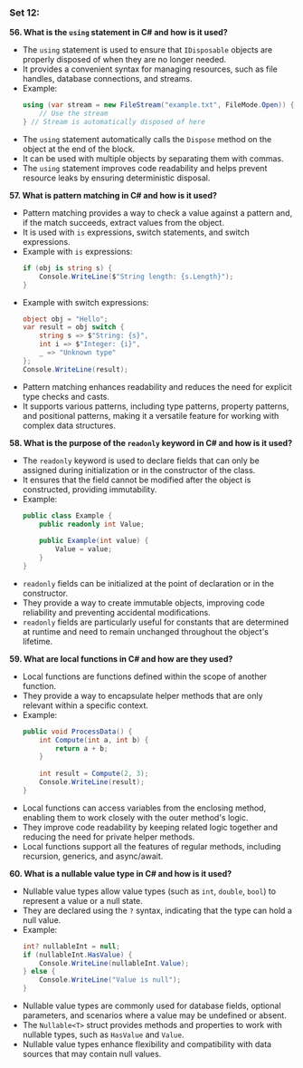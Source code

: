 ### Set 12:

**56. What is the `using` statement in C# and how is it used?**
- The `using` statement is used to ensure that `IDisposable` objects are properly disposed of when they are no longer needed.
- It provides a convenient syntax for managing resources, such as file handles, database connections, and streams.
- Example:
  ```csharp
  using (var stream = new FileStream("example.txt", FileMode.Open)) {
      // Use the stream
  } // Stream is automatically disposed of here
  ```
- The `using` statement automatically calls the `Dispose` method on the object at the end of the block.
- It can be used with multiple objects by separating them with commas.
- The `using` statement improves code readability and helps prevent resource leaks by ensuring deterministic disposal.

**57. What is pattern matching in C# and how is it used?**
- Pattern matching provides a way to check a value against a pattern and, if the match succeeds, extract values from the object.
- It is used with `is` expressions, switch statements, and switch expressions.
- Example with `is` expressions:
  ```csharp
  if (obj is string s) {
      Console.WriteLine($"String length: {s.Length}");
  }
  ```
- Example with switch expressions:
  ```csharp
  object obj = "Hello";
  var result = obj switch {
      string s => $"String: {s}",
      int i => $"Integer: {i}",
      _ => "Unknown type"
  };
  Console.WriteLine(result);
  ```
- Pattern matching enhances readability and reduces the need for explicit type checks and casts.
- It supports various patterns, including type patterns, property patterns, and positional patterns, making it a versatile feature for working with complex data structures.

**58. What is the purpose of the `readonly` keyword in C# and how is it used?**
- The `readonly` keyword is used to declare fields that can only be assigned during initialization or in the constructor of the class.
- It ensures that the field cannot be modified after the object is constructed, providing immutability.
- Example:
  ```csharp
  public class Example {
      public readonly int Value;
      
      public Example(int value) {
          Value = value;
      }
  }
  ```
- `readonly` fields can be initialized at the point of declaration or in the constructor.
- They provide a way to create immutable objects, improving code reliability and preventing accidental modifications.
- `readonly` fields are particularly useful for constants that are determined at runtime and need to remain unchanged throughout the object's lifetime.

**59. What are local functions in C# and how are they used?**
- Local functions are functions defined within the scope of another function.
- They provide a way to encapsulate helper methods that are only relevant within a specific context.
- Example:
  ```csharp
  public void ProcessData() {
      int Compute(int a, int b) {
          return a + b;
      }
      
      int result = Compute(2, 3);
      Console.WriteLine(result);
  }
  ```
- Local functions can access variables from the enclosing method, enabling them to work closely with the outer method's logic.
- They improve code readability by keeping related logic together and reducing the need for private helper methods.
- Local functions support all the features of regular methods, including recursion, generics, and async/await.

**60. What is a nullable value type in C# and how is it used?**
- Nullable value types allow value types (such as `int`, `double`, `bool`) to represent a value or a null state.
- They are declared using the `?` syntax, indicating that the type can hold a null value.
- Example:
  ```csharp
  int? nullableInt = null;
  if (nullableInt.HasValue) {
      Console.WriteLine(nullableInt.Value);
  } else {
      Console.WriteLine("Value is null");
  }
  ```
- Nullable value types are commonly used for database fields, optional parameters, and scenarios where a value may be undefined or absent.
- The `Nullable<T>` struct provides methods and properties to work with nullable types, such as `HasValue` and `Value`.
- Nullable value types enhance flexibility and compatibility with data sources that may contain null values.
